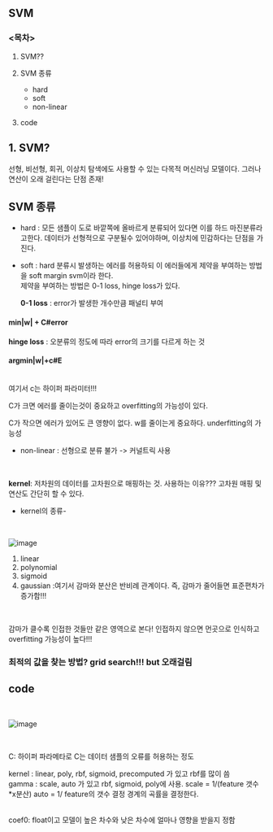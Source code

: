 ## SVM

### <목차>
1. SVM??

2. SVM 종류
    - hard
    - soft
    - non-linear
3. code


## 1. SVM?
선형, 비선형, 회귀, 이상치 탐색에도 사용할 수 있는 다목적 머신러닝 모델이다. 그러나 연산이 오래 걸린다는 단점 존재!

## SVM 종류


- hard : 모든 샘플이 도로 바깥쪽에 올바르게 분류되어 있다면 이를 하드 마진분류라고한다.
데이터가 선형적으로 구분될수 있어야하며, 이상치에 민감하다는 단점을 가진다.

- soft : hard 분류시 발생하는 에러를 허용하되 이 에러들에게 제약을 부여하는 방법을 soft margin svm이라 한다. <br>
제약을 부여하는 방법은 0-1 loss, hinge loss가 있다.
    <br>
    
   **0-1 loss** : error가 발생한 개수만큼 패널티 부여 
   <br> 
#### min|w| + C#error
   **hinge loss** : 오분류의 정도에 따라 error의 크기를 다르게 하는 것 
<br>
#### argmin|w|+c#E
<br>
여기서 c는 하이퍼 파라미터!!!
<br>

C가 크면 에러를 줄이는것이 중요하고 overfitting의 가능성이 있다.
<br>

C가 작으면 에러가 있어도 큰 영향이 없다. w를 줄이는게 중요하다. underfitting의 가능성
<br>

- non-linear : 선형으로 분류 불가 -> 커널트릭 사용
<br>

**kernel**: 저차원의 데이터를 고차원으로 매핑하는 것. 사용하는 이유??? 고차원 매핑 및 연산도 간단히 할 수 있다.

- kernel의 종류-
<br>

![image](https://user-images.githubusercontent.com/63804074/127771434-5fdb06ac-edeb-463a-8e61-6703c0cfcac2.png)
<br>

1. linear
2. polynomial
3. sigmoid
4. gaussian :여기서 감마와 분산은 반비례 관계이다. 즉, 감마가 줄어들면 표준편차가 증가함!!!
<br>

감마가 클수록 인접한 것들만 같은 영역으로 본다! 인접하지 않으면 먼곳으로 인식하고 overfitting 가능성이 높다!!!

### 최적의 값을 찾는 방법? grid search!!! but 오래걸림

## code
<br>

![image](https://user-images.githubusercontent.com/63804074/127771560-8aee81c8-cbc7-45ab-8a71-bd6ed38ba31a.png)

<br>

C: 하이퍼 파라메타로 C는 데이터 샘플의 오류를 허용하는 정도
<br>

kernel : linear, poly, rbf, sigmoid, precomputed 가 있고 rbf를 많이 씀
<br>
gamma : scale, auto 가 있고 rbf, sigmoid, poly에 사용. scale = 1/(feature 갯수*x분산) auto = 1/ feature의 갯수
결정 경계의 곡률을 결정한다.

<br>
coef0: float이고 모델이 높은 차수와 낮은 차수에 얼마나 영향을 받을지 정함
<br>
